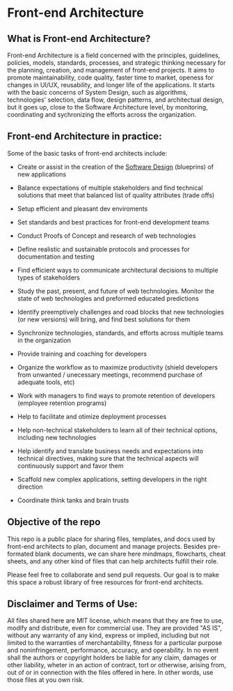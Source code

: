 # Front-end Architecture

## What is Front-end Architecture?

Front-end Architecture is a field concerned with the principles, guidelines, policies, models, standards, processes, and strategic thinking necessary for the planning, creation, and management of front-end projects. It aims to promote maintainability, code quality, faster time to market, openess for changes in UI/UX, reusability, and longer life of the applications. It starts with the basic concerns of System Design, such as algorithms, technologies' selection, data flow, design patterns, and architectual design, but it goes up, close to the Software Architecture level, by monitoring, coordinating and sychronizing the efforts across the organization.

## Front-end Architecture in practice:

Some of the basic tasks of front-end architects include:

- Create or assist in the creation of the [Software Design](https://en.wikipedia.org/wiki/Software_design) (blueprins) of new applications

- Balance expectations of multiple stakeholders and find technical solutions that meet that balanced list of quality attributes (trade offs)

- Setup efficient and pleasant dev enviroments

- Set standards and best practices for front-end development teams

- Conduct Proofs of Concept and research of web technologies

- Define realistic and sustainable protocols and processes for documentation and testing

- Find efficient ways to communicate architectural decisions to multiple types of stakeholders

- Study the past, present, and future of web technologies. Monitor the state of web technologies and preformed educated predictions

- Identify preemptively challenges and road blocks that new technologies (or new versions) will bring, and find best solutions for them

- Synchronize technologies, standards, and efforts across multiple teams in the organization

- Provide training and coaching for developers

- Organize the workflow as to maximize productivity (shield developers from unwanted / unecessary meetings, recommend purchase of adequate tools, etc)

- Work with managers to find ways to promote retention of developers (employee retention programs)

- Help to facilitate and otimize deployment processes

- Help non-technical stakeholders to learn all of their technical options, including new technologies

- Help identify and translate business needs and expectations into technical directives, making sure that the technical aspects will continuously support and favor them

- Scaffold new complex applications, setting developers in the right direction

- Coordinate think tanks and brain trusts


## Objective of the repo
This repo is a public place for sharing files, templates, and docs used by front-end architects to plan, document and manage projects. Besides pre-formated blank documents, we can share here mindmaps, flowcharts, cheat sheets, and any other kind of files that can help architects fulfill their role.

Please feel free to collaborate and send pull requests. Our goal is to make this space a robust library of free resources for front-end architects.


## Disclaimer and Terms of Use:

All files shared here are MIT license, which means that they are free to use, modify and distribute, even for commercial use. They are provided "AS IS", without any warranty of any kind, express or implied, including but not limited to the warranties of merchantability, fitness for a particular purpose and noninfringement, performance, accuracy, and operability. In no event shall the authors or copyright holders be liable for any claim, damages or other liability, wheter in an action of contract, tort or otherwise, arising from, out of or in connection with the files offered in here. In other words, use those files at you own risk.